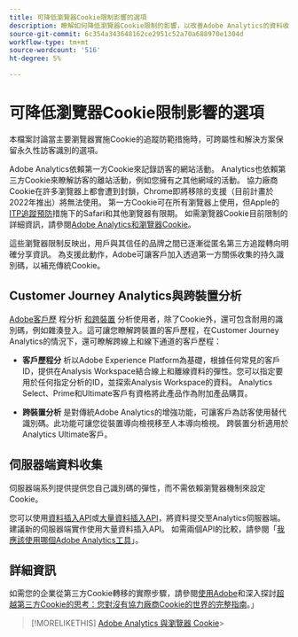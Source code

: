 ```yaml
---
title: 可降低瀏覽器Cookie限制影響的選項
description: 瞭解如何降低瀏覽器Cookie限制的影響，以改善Adobe Analytics的資料收集。
source-git-commit: 6c354a343648162ce2951c52a70a688970e1304d
workflow-type: tm+mt
source-wordcount: '516'
ht-degree: 5%

---
```



# 可降低瀏覽器Cookie限制影響的選項

本檔案討論當主要瀏覽器實施Cookie的追蹤防範措施時，可跨屬性和解決方案保留永久性訪客識別的選項。

Adobe Analytics依賴第一方Cookie來記錄訪客的網站活動。 Analytics也依賴第三方Cookie來瞭解訪客的離站活動，例如您擁有之其他網域的活動。 協力廠商Cookie在許多瀏覽器上都會遭到封鎖，Chrome即將移除的支援（目前計畫於2022年推出）將無法使用。 第一方Cookie可在所有瀏覽器上使用，但Apple的[ITP追蹤預防](https://webkit.org/tracking-prevention)措施下的Safari和其他瀏覽器有限期。 如需瀏覽器Cookie目前限制的詳細資訊，請參閱[Adobe Analytics和瀏覽器Cookie](cookies.md)。

這些瀏覽器限制反映出，用戶與其信任的品牌之間已逐漸從匿名第三方追蹤轉向明確分享資訊。 為支援此動作，Adobe可讓客戶加入透過第一方關係收集的持久識別碼，以補充傳統Cookie。

## Customer Journey Analytics與跨裝置分析

[Adobe客戶歷](https://experienceleague.adobe.com/docs/analytics-platform/using/cja-overview/cja-overview.html) 程分析 [和跨裝置](/help/components/cda/overview.md) 分析使用者，除了Cookie外，還可包含耐用的識別碼，例如雜湊登入。這可讓您瞭解跨裝置的客戶歷程，在Customer Journey Analytics的情況下，還可瞭解跨線上和線下通道的客戶歷程：

* **客戶歷程分** 析以Adobe Experience Platform為基礎，根據任何常見的客戶ID，提供在Analysis Workspace結合線上和離線資料的彈性。您可以指定要用於任何指定分析的ID，並探索Analysis Workspace的資料。 Analytics Select、Prime和Ultimate客戶有資格將此產品作為附加產品購買。

* **跨裝置分析** 是對傳統Adobe Analytics的增強功能，可讓客戶為訪客使用替代識別碼。此功能可讓您從裝置導向檢視移至人本導向檢視。 跨裝置分析適用於Analytics Ultimate客戶。

## 伺服器端資料收集

伺服器端系列提供提供您自己識別碼的彈性，而不需依賴瀏覽器機制來設定Cookie。

您可以使用[資料插入API](https://github.com/AdobeDocs/analytics-1.4-apis/blob/master/docs/data-insertion-api/index.md)或[大量資料插入API](https://www.adobe.io/apis/experiencecloud/analytics/docs.html#!AdobeDocs/analytics-2.0-apis/master/bdia.md)，將資料提交至Analytics伺服器端。 建議新的伺服器端實作使用大量資料插入API。 如需兩個API的比較，請參閱「[我應該使用哪個Adobe Analytics工具](https://experienceleague.adobe.com/docs/analytics/admin/admin-overview/which-analytics-tool.html)」。

## 詳細資訊

如需您的企業從第三方Cookie轉移的實際步驟，請參閱[使用Adobe](https://business.adobe.com/solutions/cookieless.html)和深入探討[超越第三方Cookie的思考：您對沒有協力廠商Cookie的世界的完整指南](https://business.adobe.com/content/dam/www/us/en/pdfs/Adobe_Thinking_Beyond_the_Third_Party_Cookie.pdf)。」

>[!MORELIKETHIS]
[Adobe Analytics 與瀏覽器 Cookie](cookies.md)>
>
